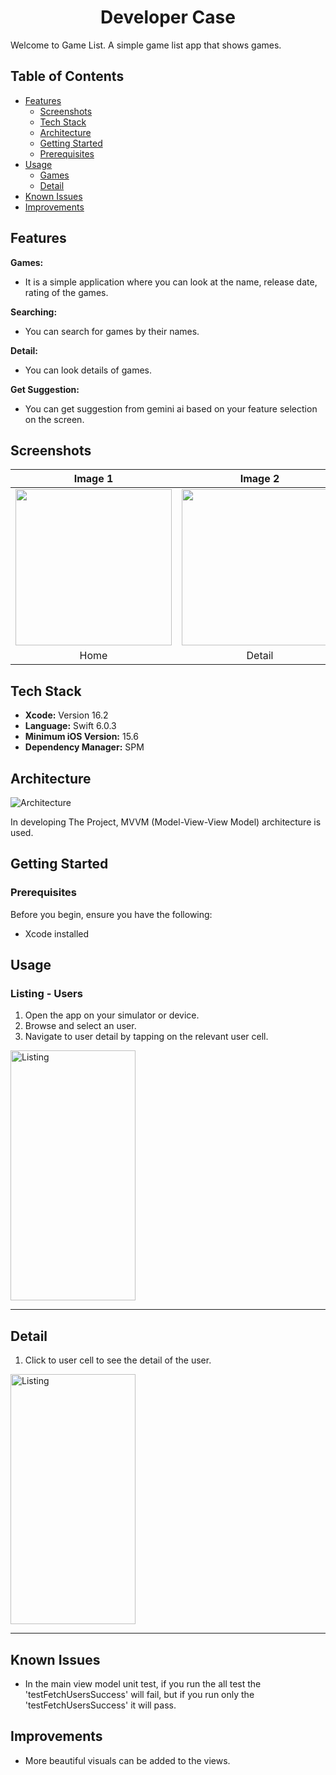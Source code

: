 <div align="center">
  <h1>Developer Case</h1>
</div>
 
Welcome to Game List. A simple game list app that shows games.

## Table of Contents
- [Features](#features)
  - [Screenshots](#screenshots)
  - [Tech Stack](#tech-stack)
  - [Architecture](#architecture)
  - [Getting Started](#getting-started)
  - [Prerequisites](#prerequisites)
- [Usage](#usage)
  - [Games](#games)
  - [Detail](#detail)
- [Known Issues](#known-issues)
- [Improvements](#improvements)

## Features

  **Games:**
- It is a simple application where you can look at the name, release date, rating of the games.
  
 **Searching:**
- You can search for games by their names.
  
 **Detail:**
- You can look details of games.

 **Get Suggestion:**
- You can get suggestion from gemini ai based on your feature selection on the screen.

## Screenshots

| Image 1 | Image 2 |
|:-------:|:-------:|
| <img src="https://github.com/FurkanMDemiray/DeveloperCase/blob/main/gifs/1.gif" width="250"> | <img src="https://github.com/FurkanMDemiray/DeveloperCase/blob/main/gifs/2.gif" width="250"> |
| Home | Detail | 

## Tech Stack

- **Xcode:** Version 16.2
- **Language:** Swift 6.0.3
- **Minimum iOS Version:** 15.6
- **Dependency Manager:** SPM

## Architecture

![Architecture](https://devnot.com/wp-content/uploads/2015/01/mvvm-pattern.gif)

In developing The Project, MVVM (Model-View-View Model) architecture is used.

## Getting Started

### Prerequisites

Before you begin, ensure you have the following:

- Xcode installed

## Usage

###  Listing - Users

1. Open the app on your simulator or device.
2. Browse and select an user.
3. Navigate to user detail by tapping on the relevant user cell.

 <p align="left">
  <img src="https://github.com/FurkanMDemiray/DeveloperCase/blob/main/gifs/1.gif" alt="Listing" width="200" height="400">
</p>

---

## Detail

1. Click to user cell to see the detail of the user.

<p align="left">
  <img src="https://github.com/FurkanMDemiray/DeveloperCase/blob/main/gifs/2.gif" alt="Listing" width="200" height="400">
</p>

---

## Known Issues
- In the main view model unit test, if you run the all test the 'testFetchUsersSuccess' will fail, but if you run only the 'testFetchUsersSuccess' it will pass. 


## Improvements
- More beautiful visuals can be added to the views.
